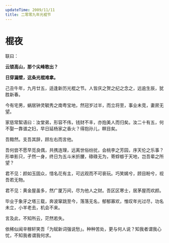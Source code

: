 ```yaml
---
updateTime: 2009/11/11
title: 二零零九年光棍节
---
```


# 棍夜

联曰：

**云锁高山，那个尖峰敢出？**

**日穿漏壁，这条光棍难拿。**

己丑牛年，九月廿五，适逢新历光棍之节。人皆庆之贺之纪之念之，远逾生辰，犹胜新春。

今有宅男，蜗居钟灵毓秀之南粤宝地，然冠岁过半，而立将至，事业未竞，妻房无望。

家慈常絮语曰：汝堂弟，形容不伟，钱财不丰，亦抱美人而归矣。汝二十有五，何不娶一靠谱之妇，早日延杨家之香火？得抱孙儿，瞑目矣。

吾黯然。支吾其辞，顾左右而言他。

吾何尝不愿早觅良偶，共携连理，远离世俗纷扰，会桃李之芳园，序天伦之乐事？形单影只，孑然一身，终日为五斗米折腰，碌碌无为，寄蜉蝣于天地，岂吾辈之所望？

君不见：颜如玉固众，惜名花有主，可远观而不可亵玩。巧笑嫣兮，顾目盼兮，视吾若无物。

君不见：黄金屋虽多，然广厦万间，尽为他人之财。吾区区寒士，居茅屋而欢颜。

毕业于象牙之塔三载，奔波窜跳至今，落落无名，郁郁寡欢，惟叹年光过尽，功名未立，小羊老去，机会不来。

言及此，不知所云，茫然若失。

依稀似闻辛稼轩笑吾「为赋新词强说愁」。种种苦处，更与何人说？知我者谓我心忧，不知我者谓我何求。

